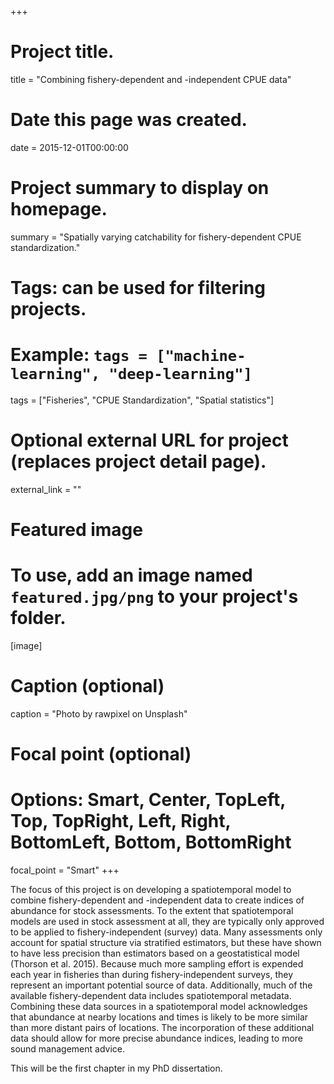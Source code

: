 +++
# Project title.
title = "Combining fishery-dependent and -independent CPUE data"

# Date this page was created.
date = 2015-12-01T00:00:00

# Project summary to display on homepage.
summary = "Spatially varying catchability for fishery-dependent CPUE standardization."

# Tags: can be used for filtering projects.
# Example: `tags = ["machine-learning", "deep-learning"]`
tags = ["Fisheries", "CPUE Standardization", "Spatial statistics"]

# Optional external URL for project (replaces project detail page).
external_link = ""

# Featured image
# To use, add an image named `featured.jpg/png` to your project's folder. 
[image]
  # Caption (optional)
  caption = "Photo by rawpixel on Unsplash"
  
  # Focal point (optional)
  # Options: Smart, Center, TopLeft, Top, TopRight, Left, Right, BottomLeft, Bottom, BottomRight
  focal_point = "Smart"
+++

The focus of this project is on developing a spatiotemporal model to combine fishery-dependent and -independent data to create indices of abundance for stock assessments. To the extent that spatiotemporal models are used in stock assessment at all, they are typically only approved to be applied to fishery-independent (survey) data. Many assessments only account for spatial structure via stratified estimators, but these have shown to have less precision than estimators based on a geostatistical model (Thorson et al. 2015). Because much more sampling effort is expended each year in fisheries than during fishery-independent surveys, they represent an important potential source of data. Additionally, much of the available fishery-dependent data includes spatiotemporal metadata. Combining these data sources in a spatiotemporal model acknowledges that abundance at nearby locations and times is likely to be more similar than more distant pairs of locations. The incorporation of these additional data should allow for more precise abundance indices, leading to more sound management advice.

This will be the first chapter in my PhD dissertation.

